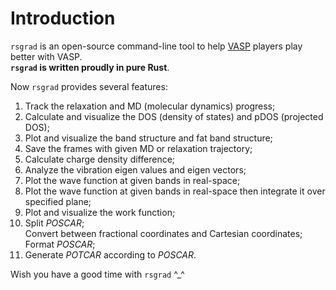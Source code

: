 # Introduction

`rsgrad` is an open-source command-line tool to help [VASP](https://vasp.at) players play better with VASP.  
__`rsgrad` is written proudly in pure Rust__.

Now `rsgrad` provides several features:
1. Track the relaxation and MD (molecular dynamics) progress;
2. Calculate and visualize the DOS (density of states) and pDOS (projected DOS);
3. Plot and visualize the band structure and fat band structure;
4. Save the frames with given MD or relaxation trajectory;
5. Calculate charge density difference;
6. Analyze the vibration eigen values and eigen vectors;
7. Plot the wave function at given bands in real-space;
8. Plot the wave function at given bands in real-space then integrate it over specified plane;
9. Plot and visualize the work function;
10. Split _POSCAR_;  
    Convert between fractional coordinates and Cartesian coordinates;  
    Format _POSCAR_;
11. Generate _POTCAR_ according to _POSCAR_.

Wish you have a good time with `rsgrad` ^\_^
